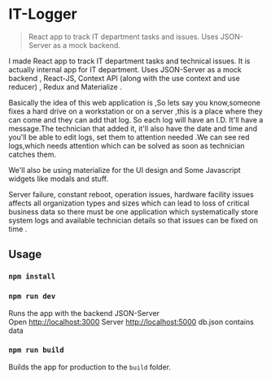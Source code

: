 # IT-Logger

> React app to track IT department tasks and issues. Uses JSON-Server as a mock backend. 
> 

I made React app to track IT department tasks and technical issues. It is actually internal app for IT department. Uses JSON-Server as a mock backend , React-JS, Context API (along with the use context and use reducer) , Redux and Materialize . 

Basically the idea of this web application is ,So lets say you know,someone fixes a hard drive on a workstation or on a server ,this is a place where they can come and they can add that log. So each log will have an I.D. It'll have a message.The technician that added it, it'll also have the date and time and you'll be able to edit logs, set them to attention needed .We can see red logs,which needs attention which can be solved as soon as technician catches them.

We'll also be using materialize for the UI design and Some Javascript widgets like modals and stuff.

Server failure, constant reboot, operation issues, hardware facility issues affects all organization types and sizes which can lead to loss of critical business data so there must be one application which systematically store system logs and available technician details so that issues can be fixed on time .


## Usage

### `npm install`

### `npm run dev`

Runs the app with the backend JSON-Server<br>
Open [http://localhost:3000](http://localhost:3000)
Server [http://localhost:5000](http://localhost:5000)
db.json contains data

### `npm run build`

Builds the app for production to the `build` folder.<br>



